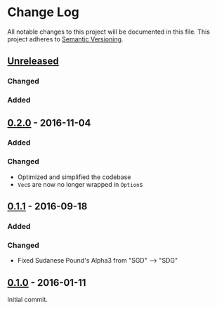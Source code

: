 # Change Log
All notable changes to this project will be documented in this file.
This project adheres to [Semantic Versioning](http://semver.org/).

## [Unreleased]

### Changed

### Added

## [0.2.0] - 2016-11-04

### Added

### Changed

- Optimized and simplified the codebase
- `Vec`s are now no longer wrapped in `Option`s

## [0.1.1] - 2016-09-18

### Added

### Changed

- Fixed Sudanese Pound's Alpha3 from "SGD" --> "SDG"

## [0.1.0] - 2016-01-11

Initial commit.

[Unreleased]: https://gitlab.com/kalasi/iso4217.rs/compare/v0.2.0...master
[0.2.0]: https://gitlab.com/kalasi/iso4217.rs/compare/v0.1.1...v0.2.0
[0.1.1]: https://gitlab.com/kalasi/iso4217.rs/compare/v0.1.0...v0.1.1
[0.1.0]: https://gitlab.com/kalasi/iso4217.rs/compare/b44021c...v0.1.0
